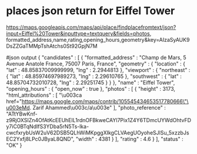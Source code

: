 # places json return for Eiffel Tower
https://maps.googleapis.com/maps/api/place/findplacefromtext/json?input=Eiffel%20Tower&inputtype=textquery&fields=photos,
formatted_address,name,rating,opening_hours,geometry&key=AIzaSyAUK9DsZZGaTMMpTshAtchs0St92GpjN7M

#json output
{
   "candidates" : [
      {
         "formatted_address" : "Champ de Mars, 5 Avenue Anatole France, 75007 Paris, France",
         "geometry" : {
            "location" : {
               "lat" : 48.85837009999999,
               "lng" : 2.2944813
            },
            "viewport" : {
               "northeast" : {
                  "lat" : 48.85974697989273,
                  "lng" : 2.29610765
               },
               "southwest" : {
                  "lat" : 48.85704732010728,
                  "lng" : 2.29251745
               }
            }
         },
         "name" : "Eiffel Tower",
         "opening_hours" : {
            "open_now" : true
         },
         "photos" : [
            {
               "height" : 3173,
               "html_attributions" : [
                  "\u003ca href=\"https://maps.google.com/maps/contrib/105545434653517780666\"\u003eMd. Zarif Ahammed\u003c/a\u003e"
               ],
               "photo_reference" : "ATtYBwKnf-z9RjOXSIZn4OfAtKcEEUhElL1rdnOFBkweCAYl7Pix1Z4Y6TDmcUYWdOhtvFDy7iC0BTqNdIfS3YDba5rN5Ts-lka-cwcfxrybUsW2uV62DSB5QLhWiMKpggXIkgCLVAegUOyoheSJlSu_5xzzbJsEC2Yxfj8LPc0JByaL8QND",
               "width" : 4381
            }
         ],
         "rating" : 4.6
      }
   ],
   "status" : "OK"
}
